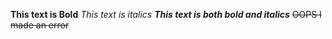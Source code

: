 **This text is Bold**
*This text is italics*
***This text is both bold and italics***
~~OOPS I made an error~~
